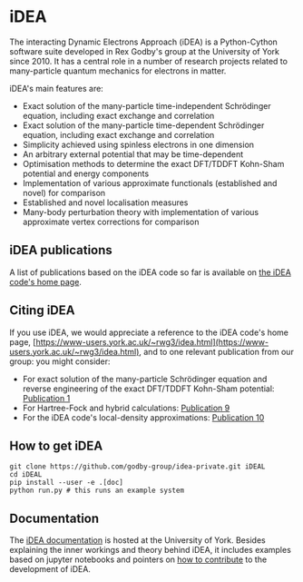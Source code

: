 # iDEA

The interacting Dynamic Electrons Approach (iDEA) is a Python-Cython software
suite developed in Rex Godby's group at the University of York since
2010. It has a central role in a number of research projects related to
many-particle quantum mechanics for electrons in matter.

iDEA's main features are:

* Exact solution of the many-particle time-independent Schrödinger equation,
  including exact exchange and correlation
* Exact solution of the many-particle time-dependent Schrödinger equation,
  including exact exchange and correlation
* Simplicity achieved using spinless electrons in one dimension
* An arbitrary external potential that may be time-dependent
* Optimisation methods to determine the exact DFT/TDDFT Kohn-Sham potential
  and energy components
* Implementation of various approximate functionals (established and novel) for
  comparison
* Established and novel localisation measures
* Many-body perturbation theory with implementation of various approximate
  vertex corrections for comparison
  
## iDEA publications

A list of publications based on the iDEA code so far is available on [the iDEA code's home page](https://www-users.york.ac.uk/~rwg3/idea.html). 

## Citing iDEA

If you use iDEA, we would appreciate a reference to the iDEA code's home page, [https://www-users.york.ac.uk/~rwg3/idea.html](https://www-users.york.ac.uk/~rwg3/idea.html), and to one relevant publication from our group: you might consider: 

* For exact solution of the many-particle Schrödinger equation and reverse engineering of the exact DFT/TDDFT Kohn-Sham potential: [Publication 1](http://www-users.york.ac.uk/~rwg3/abst_81-110.html#Paper_87)
* For Hartree-Fock and hybrid calculations: [Publication 9](http://www-users.york.ac.uk/~rwg3/abst_81-110.html#Paper_97)
* For the iDEA code's local-density approximations: [Publication 10](http://www-users.york.ac.uk/~rwg3/abst_81-110.html#Paper_98)


## How to get iDEA

    git clone https://github.com/godby-group/idea-private.git iDEAL
    cd iDEAL
    pip install --user -e .[doc]
    python run.py # this runs an example system

## Documentation

The [iDEA documentation](https://www.cmt.york.ac.uk/group_info/idea_html/) is
hosted at the University of York.
Besides explaining the inner workings and theory behind iDEA, it includes
examples based on jupyter notebooks and pointers on 
[how to contribute](https://www.cmt.york.ac.uk/group_info/idea_html/dev/add.html) to the development of iDEA.
